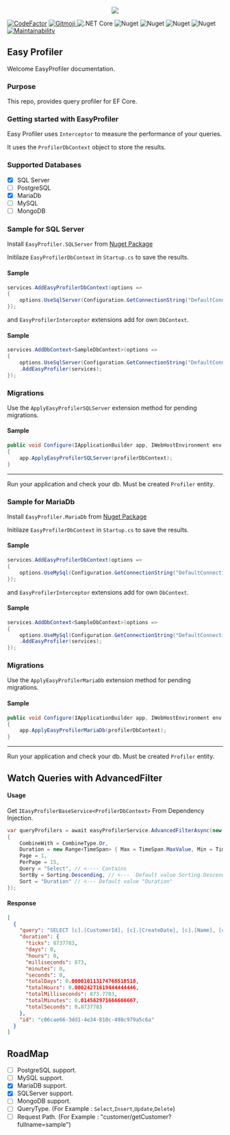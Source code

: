 <p align="center">
  <img src="https://user-images.githubusercontent.com/47147484/97106329-e885f080-16d1-11eb-9278-e266673cdc67.png" />
</p>

[![CodeFactor](https://www.codefactor.io/repository/github/furkandeveloper/easyprofiler/badge)](https://www.codefactor.io/repository/github/furkandeveloper/easyprofiler)
<a href="https://gitmoji.carloscuesta.me">
  <img src="https://img.shields.io/badge/gitmoji-%20😜%20😍-FFDD67.svg?style=flat-square" alt="Gitmoji">
</a>
![.NET Core](https://github.com/furkandeveloper/EasyProfiler/workflows/.NET%20Core/badge.svg?branch=develop)
![Nuget](https://img.shields.io/nuget/dt/EasyProfiler.SQLServer?label=SQLServer%20Downloads)
![Nuget](https://img.shields.io/nuget/v/EasyProfiler.SQLServer?label=SQLServer)
![Nuget](https://img.shields.io/nuget/dt/EasyProfiler.MariaDb?label=MariaDb%20Downloads)
![Nuget](https://img.shields.io/nuget/v/EasyProfiler.MariaDb?label=MariaDb)
[![Maintainability](https://api.codeclimate.com/v1/badges/7da8a3efef94f523f2c1/maintainability)](https://codeclimate.com/github/furkandeveloper/EasyProfiler/maintainability)

## Easy Profiler
Welcome EasyProfiler documentation.

### Purpose
This repo, provides query profiler for EF Core.

### Getting started with EasyProfiler

Easy Profiler uses `Interceptor` to measure the performance of your queries.

It uses the `ProfilerDbContext` object to store the results.

### Supported Databases

* [x] SQL Server
* [ ] PostgreSQL
* [x] MariaDb
* [ ] MySQL
* [ ] MongoDB

### Sample for SQL Server
Install `EasyProfiler.SQLServer` from [Nuget Package](https://www.nuget.org/packages/EasyProfiler.SQLServer/)

Initilaze `EasyProfilerDbContext` in `Startup.cs` to save the results.
#### Sample
```csharp
services.AddEasyProfilerDbContext(options =>
{
    options.UseSqlServer(Configuration.GetConnectionString("DefaultConnection"));
});
```

and `EasyProfilerInterceptor` extensions add for own `DbContext`.

#### Sample
```csharp
services.AddDbContext<SampleDbContext>(options =>
{
    options.UseSqlServer(Configuration.GetConnectionString("DefaultConnection"))
    .AddEasyProfiler(services);
});
```

### Migrations
Use the `ApplyEasyProfilerSQLServer` extension method for pending migrations.

#### Sample

```csharp
public void Configure(IApplicationBuilder app, IWebHostEnvironment env, ProfilerDbContext profilerDbContext)
{
    app.ApplyEasyProfilerSQLServer(profilerDbContext);
}
```

<hr/>

Run your application and check your db. Must be created `Profiler` entity.

### Sample for MariaDb
Install `EasyProfiler.MariaDb` from [Nuget Package](https://www.nuget.org/packages/EasyProfiler.MariaDb/)

Initilaze `EasyProfilerDbContext` in `Startup.cs` to save the results.
#### Sample
```csharp
services.AddEasyProfilerDbContext(options =>
{
    options.UseMySql(Configuration.GetConnectionString("DefaultConnection"));
});
```

and `EasyProfilerInterceptor` extensions add for own `DbContext`.

#### Sample
```csharp
services.AddDbContext<SampleDbContext>(options =>
{
    options.UseMySql(Configuration.GetConnectionString("DefaultConnection"))
    .AddEasyProfiler(services);
});
```

### Migrations
Use the `ApplyEasyProfilerMariaDb` extension method for pending migrations.

#### Sample

```csharp
public void Configure(IApplicationBuilder app, IWebHostEnvironment env, ProfilerDbContext profilerDbContext)
{
    app.ApplyEasyProfilerMariaDb(profilerDbContext);
}
```

<hr/>

Run your application and check your db. Must be created `Profiler` entity.

## Watch Queries with AdvancedFilter

#### Usage
Get `IEasyProfilerBaseService<ProfilerDbContext>` From Dependency Injection.

```csharp
var queryProfilers = await easyProfilerService.AdvancedFilterAsync(new AdvancedFilterModel()
{
    CombineWith = CombineType.Or,
    Duration = new Range<TimeSpan> { Max = TimeSpan.MaxValue, Min = TimeSpan.MinValue},
    Page = 1,
    PerPage = 15,
    Query = "Select", // <---- Contains
    SortBy = Sorting.Descending, // <---  Default value Sorting.Descending,
    Sort = "Duration" // <--- Default value "Duration"
});
```

#### Response

```json
[
  {
    "query": "SELECT [c].[CustomerId], [c].[CreateDate], [c].[Name], [c].[Surname]\r\nFROM [Customers] AS [c]",
    "duration": {
      "ticks": 8737783,
      "days": 0,
      "hours": 0,
      "milliseconds": 873,
      "minutes": 0,
      "seconds": 0,
      "totalDays": 0.000010113174768518518,
      "totalHours": 0.00024271619444444446,
      "totalMilliseconds": 873.7783,
      "totalMinutes": 0.014562971666666667,
      "totalSeconds": 0.8737783
    },
    "id": "c06cae66-3dd1-4e34-810c-498c979a5c6a"
  }
]
```

## RoadMap

* [ ] PostgreSQL support.
* [ ] MySQL support.
* [x] MariaDB support.
* [x] SQLServer support.
* [ ] MongoDB support.
* [ ] QueryType. (For Example : `Select`,`Insert`,`Update`,`Delete`)
* [ ] Request Path. (For Example : "customer/getCustomer?fullname=sample")
